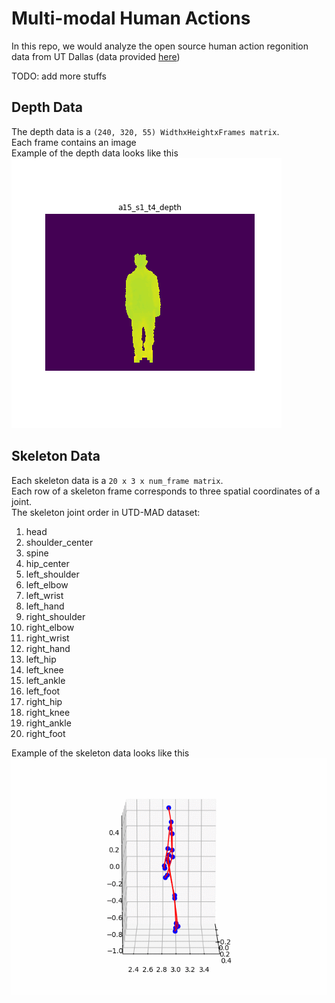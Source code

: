 # Multi-modal Human Actions
In this repo, we would analyze the open source human action regonition data from UT Dallas (data provided [here](https://www.utdallas.edu/~kehtar/UTD-MHAD.html))

TODO: add more stuffs

## Depth Data
The depth data is a `(240, 320, 55) WidthxHeightxFrames matrix`. <br>
Each frame contains an image <br>
Example of the depth data looks like this <br>
![depth_tennis_swing](pictures/depth_tennis_swing.gif)

## Skeleton Data
Each skeleton data is a `20 x 3 x num_frame matrix`. <br>
Each row of a skeleton frame corresponds to three spatial coordinates of a joint. <br>
The skeleton joint order in UTD-MAD dataset:
1. head 
2. shoulder_center
3. spine
4. hip_center
5. left_shoulder
6. left_elbow
7. left_wrist
8. left_hand
9. right_shoulder
10. right_elbow
11. right_wrist
12. right_hand
13. left_hip
14. left_knee
15. left_ankle
16. left_foot
17. right_hip
18. right_knee
19. right_ankle
20. right_foot

Example of the skeleton data looks like this <br>
![skeleton_tennis_swing](pictures/skeleton_tennis_swing.gif)
